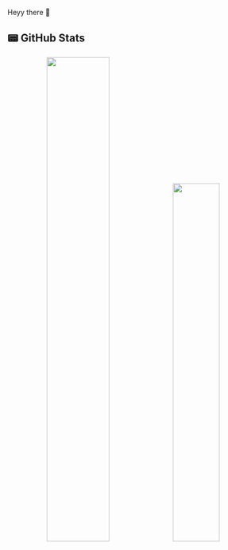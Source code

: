 Heyy there 👋

## 📟 GitHub Stats  
<p align="center">
	<img width="50%" src="https://github-readme-stats.vercel.app/api?username=ethan0905&show_icons=true&theme=dark" />
	<a href="https://github.com/anuraghazra/github-readme-stats">
  		<img width="43%" src="https://github-readme-stats.vercel.app/api/top-langs/?username=ethan0905&layout=compact" />
	</a>
</p>


